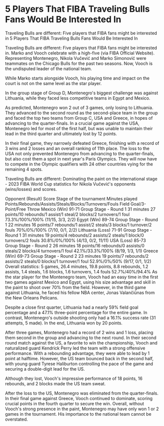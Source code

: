 #  5 Players That FIBA Traveling Bulls Fans Would Be Interested In

Traveling Bulls are different: Five players that FIBA fans might be interested in 
  5 Players That FIBA Traveling Bulls Fans Would Be Interested In

Traveling Bulls are different: Five players that FIBA fans might be interested in. Marko and Vooch celebrate with a high-five (via FIBA Official Website). Representing Montenegro, Nikola Vučević and Marko Simonović were teammates on the Chicago Bulls for the past two seasons. Now, Vooch is the undisputed leader of the national team.

While Marko starts alongside Vooch, his playing time and impact on the court is not on the same level as the star player.

In the group stage of Group D, Montenegro's biggest challenge was against Lithuania, while they faced less competitive teams in Egypt and Mexico.

As predicted, Montenegro won 2 out of 3 games, only losing to Lithuania. They advanced to the second round as the second-place team in the group and faced the top two teams from Group C, USA and Greece, in hopes of advancing to the quarter-finals. In a crucial game against the USA, Montenegro led for most of the first half, but was unable to maintain their lead in the third quarter and ultimately lost by 12 points.

In their final game, they narrowly defeated Greece, finishing with a record of 3 wins and 2 losses and an overall ranking of 11th place. The loss to the USA not only prevented Montenegro from advancing to the quarter-finals, but also cost them a spot in next year's Paris Olympics. They will now have to compete in the Olympic qualifiers with 24 other countries vying for the remaining 4 spots. 

Traveling Bulls are different: Dominating the paint on the international stage - 2023 FIBA World Cup statistics for Nikola Vučević's opponents (wins/losses) and scores. 

Opponent (Result) Score Stage of the tournament Minutes played Points/Rebounds/Assists/Steals/Blocks/Turnovers/Fouls Field Goal/3-Point/Free Throw Mexico (Win) 91-71 Group Stage - Round 1 31 minutes 27 points/10 rebounds/1 assist/1 steal/2 blocks/2 turnovers/1 foul 73.3%/100%/100% (11/15, 3/3, 2/2) Egypt (Win) 89-74 Group Stage - Round 1 22 minutes 16 points/7 rebounds/1 assist/2 steals/3 blocks/1 turnover/2 fouls 70%/0%/100% (7/10, 0/1, 2/2) Lithuania (Loss) 71-91 Group Stage - Round 1 31 minutes 19 points/4 rebounds/2 assists/2 steals/1 block/0 turnovers/2 fouls 30.8%/0%/100% (4/13, 0/2, 11/11) USA (Loss) 85-73 Group Stage - Round 2 26 minutes 18 points/16 rebounds/0 assists/0 steals/2 blocks/4 turnovers/1 foul 42.1%/33.3%/100% (8/19, 1/3, 1/1) Greece (Win) 69-73 Group Stage - Round 2 23 minutes 19 points/7 rebounds/2 assists/2 steals/0 blocks/1 turnover/1 foul 52.9%/0%/50% (9/17, 0/1, 1/2) Overall statistics: 5 games, 26.4 minutes, 19.8 points, 8.8 rebounds, 1.2 assists, 1.4 steals, 1.6 blocks, 1.6 turnovers, 1.4 fouls 52.7%/40%/94.4% As the star player for the Montenegro team, Vooch had an easy time in the first two games against Mexico and Egypt, using his size advantage and skill in the paint to shoot over 70% from the field. However, in the third game against Lithuania, he faced his fellow NBA center, Jonas Valančiūnas from the New Orleans Pelicans.

Despite a close first quarter, Lithuania had a nearly 59% field goal percentage and a 47.1% three-point percentage for the entire game. In contrast, Montenegro's outside shooting only had a 16.1% success rate (31 attempts, 5 made). In the end, Lithuania won by 20 points.

After three games, Montenegro had a record of 2 wins and 1 loss, placing them second in the group and advancing to the next round. In their second round match against the US, a favorite to win the championship, Vooch and naturalized guard Kendrick Perry led the team with a strong offensive performance. With a rebounding advantage, they were able to lead by 1 point at halftime. However, the US team bounced back in the second half, with young guard Tyrese Haliburton controlling the pace of the game and securing a double-digit lead for the US.

Although they lost, Vooch's impressive performance of 18 points, 16 rebounds, and 2 blocks made the US team sweat. 

After the loss to the US, Montenegro was eliminated from the quarter-finals. In their final game against Greece, Vooch continued to dominate, scoring crucial points in the fourth quarter to secure the win. Overall, without Vooch's strong presence in the paint, Montenegro may have only won 1 or 2 games in the tournament. His importance to the national team cannot be overstated.